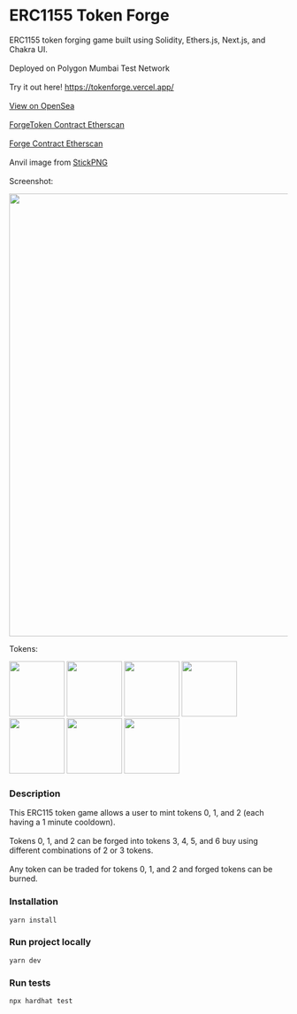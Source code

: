 # ERC1155 Token Forge

ERC1155 token forging game built using Solidity, Ethers.js, Next.js, and Chakra UI.
<br/>
<br/>
Deployed on Polygon Mumbai Test Network
<br/>
<br/>
Try it out here! https://tokenforge.vercel.app/
<br/>
<br/>
[View on OpenSea](https://testnets.opensea.io/collection/color-doge)
<br/>
<br/>
[ForgeToken Contract Etherscan](https://mumbai.polygonscan.com/address/0x631a050621B5b42861dC7c75d05372829F9E3F0F)
<br/>
<br/>
[Forge Contract Etherscan](https://mumbai.polygonscan.com/address/0x5cE3ba4a02799Ac72af6e4cbE0A669410b6fD4fC)
<br/>
<br/>
Anvil image from [StickPNG](https://www.stickpng.com/)
<br/>
<br/>
Screenshot:

<p float="left">
<img src="https://github.com/markpking2/ERC1155-Token-Forge/blob/master/Images/screenshot.png?raw=true" width="800" style="display:inline-block"/>
</p>
Tokens:
<p float="left">
<img src="https://github.com/markpking2/ERC1155-Token-Forge/blob/master/Images/0.jpeg?raw=true" width="100" style="display:inline-block"/>
<img src="https://github.com/markpking2/ERC1155-Token-Forge/blob/master/Images/1.jpeg?raw=true" width="100" style="display:inline-block"/>
<img src="https://github.com/markpking2/ERC1155-Token-Forge/blob/master/Images/2.jpeg?raw=true" width="100" style="display:inline-block"/>
<img src="https://github.com/markpking2/ERC1155-Token-Forge/blob/master/Images/3.jpeg?raw=true" width="100" style="display:inline-block"/>
<img src="https://github.com/markpking2/ERC1155-Token-Forge/blob/master/Images/4.jpeg?raw=true" width="100" style="display:inline-block"/>
<img src="https://github.com/markpking2/ERC1155-Token-Forge/blob/master/Images/5.jpeg?raw=true" width="100" style="display:inline-block"/>
<img src="https://github.com/markpking2/ERC1155-Token-Forge/blob/master/Images/6.jpeg?raw=true" width="100" style="display:inline-block"/>
</p>

### Description

This ERC115 token game allows a user to mint tokens 0, 1, and 2 (each having a 1 minute cooldown).
<br/>
<br/>
Tokens 0, 1, and 2 can be forged into tokens 3, 4, 5, and 6 buy using different combinations of 2 or 3 tokens.
<br/>
<br/>
Any token can be traded for tokens 0, 1, and 2 and forged tokens can be burned.

### Installation

`yarn install`

### Run project locally

`yarn dev`

### Run tests

`npx hardhat test`
